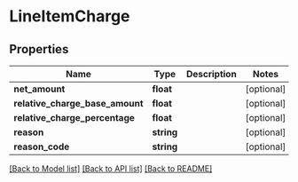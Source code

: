 # LineItemCharge

## Properties
Name | Type | Description | Notes
------------ | ------------- | ------------- | -------------
**net_amount** | **float** |  | [optional] 
**relative_charge_base_amount** | **float** |  | [optional] 
**relative_charge_percentage** | **float** |  | [optional] 
**reason** | **string** |  | [optional] 
**reason_code** | **string** |  | [optional] 

[[Back to Model list]](../README.md#documentation-for-models) [[Back to API list]](../README.md#documentation-for-api-endpoints) [[Back to README]](../README.md)


